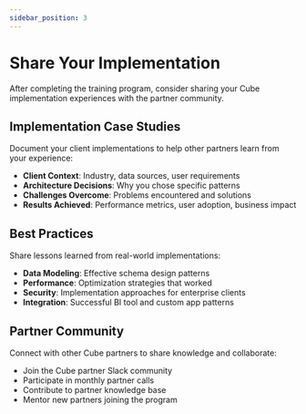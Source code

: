 ```yaml
---
sidebar_position: 3
---
```


# Share Your Implementation

After completing the training program, consider sharing your Cube implementation experiences with the partner community.

## Implementation Case Studies

Document your client implementations to help other partners learn from your experience:

- **Client Context**: Industry, data sources, user requirements
- **Architecture Decisions**: Why you chose specific patterns
- **Challenges Overcome**: Problems encountered and solutions
- **Results Achieved**: Performance metrics, user adoption, business impact

## Best Practices

Share lessons learned from real-world implementations:

- **Data Modeling**: Effective schema design patterns
- **Performance**: Optimization strategies that worked
- **Security**: Implementation approaches for enterprise clients
- **Integration**: Successful BI tool and custom app patterns

## Partner Community

Connect with other Cube partners to share knowledge and collaborate:

- Join the Cube partner Slack community
- Participate in monthly partner calls
- Contribute to partner knowledge base
- Mentor new partners joining the program
